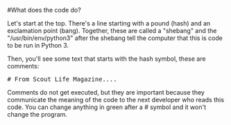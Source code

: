 #What does the code do?

Let's start at the top.  There's a line starting with a pound (hash) and an exclamation point (bang).  Together, these are called a "shebang" and the "/usr/bin/env/python3" after the shebang tell the computer that this is code to be run in Python 3.

Then, you'll see some text that starts with the hash symbol, these are comments:
<pre>
# From Scout Life Magazine....
</pre>

Comments do not get executed, but they are important because they communicate the meaning of the code to the next developer who reads this code.  You can change anything in green after a # symbol and it won't change the program.
